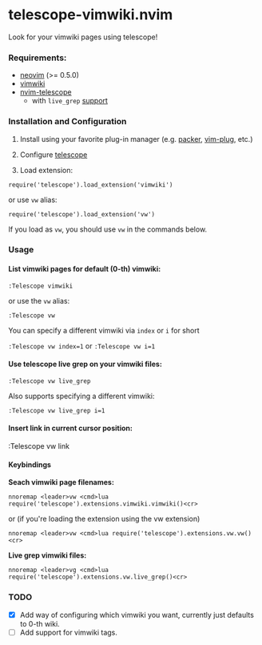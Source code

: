 # telescope-vimwiki.nvim

Look for your vimwiki pages using telescope!

### Requirements:

- [neovim](https://github.com/neovim/neovim) (>= 0.5.0)
- [vimwiki](https://github.com/vimwiki/vimwiki)
- [nvim-telescope](https://github.com/nvim-telescope/telescope.nvim)
  - with `live_grep` [support](https://github.com/nvim-telescope/telescope.nvim#suggested-dependencies)

### Installation and Configuration

1. Install using your favorite plug-in manager (e.g. [packer](https://github.com/wbthomason/packer.nvim), [vim-plug](https://github.com/junegunn/vim-plug), etc.)

2. Configure [telescope](https://github.com/nvim-telescope/telescope.nvim)

3. Load extension:

```require('telescope').load_extension('vimwiki')```

or use `vw` alias:

```require('telescope').load_extension('vw')```

If you load as `vw`, you should use `vw` in the commands below.


### Usage

#### List vimwiki pages for default (0-th) vimwiki:

```:Telescope vimwiki```

or use the `vw` alias:

```:Telescope vw```

You can specify a different vimwiki via `index` or `i` for short

```:Telescope vw index=1```
or
```:Telescope vw i=1```

#### Use telescope live grep on your vimwiki files:

```:Telescope vw live_grep```

Also supports specifying a different vimwiki:

```:Telescope vw live_grep i=1```

#### Insert link in current cursor position:

:Telescope vw link


#### Keybindings

**Seach vimwiki page filenames:**

```nnoremap <leader>vw <cmd>lua require('telescope').extensions.vimwiki.vimwiki()<cr>```

or (if you're loading the extension using the vw extension) 

```nnoremap <leader>vw <cmd>lua require('telescope').extensions.vw.vw()<cr>```

**Live grep vimwiki files:**

```nnoremap <leader>vg <cmd>lua require('telescope').extensions.vw.live_grep()<cr>```



### TODO

- [X] Add way of configuring which vimwiki you want, currently just defaults to 0-th wiki.
- [ ] Add support for vimwiki tags.
